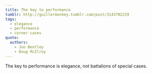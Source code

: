 ```yaml
---
title: The key to performance
tumblr: http://guillermonkey.tumblr.com/post/3143782219
tags:
  - elegance
  - performance
  - corner-cases
quote:
  authors:
    - Jon Bentley
    - Doug McIlroy
---
```


The key to performance is elegance, not battalions of special cases.

